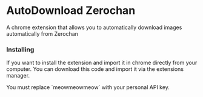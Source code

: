 # AutoDownload Zerochan

A chrome extension that allows you to automatically download images automatically from Zerochan

### Installing

If you want to install the extension and import it in chrome directly from your computer. You can download this code and import it via the extensions manager.

<aside class="warning">
You must replace `meowmeowmeow` with your personal API key.
</aside> 